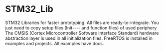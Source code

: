# STM32_Lib
STM32 Libraries for faster prototyping. All files are ready-to-integrate. You just need to copy setup files (Init--\-- and function files) of used periphery
The CMSIS (Cortex Microcontroller Software Interface Standard) hardware abstraction layer is used in all initialization files. FreeRTOS is installed in examples and projects. All examples have docs.
